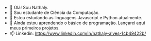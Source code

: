 - 👋 Olá! Sou Nathaly.
- 👀 Sou estudante de Ciência da Computação.
- 🌱 Estou estudando as linguagens Javascript e Python atualmente.
- 💞️ Ainda estou aprendendo o básico de programação. Lançarei aqui meus primeiros projetos.
- 📫 Linkedin: https://www.linkedin.com/in/nathaly-alves-14b49422b/

<!---
nathyalves/nathyalves is a ✨ special ✨ repository because its `README.md` (this file) appears on your GitHub profile.
You can click the Preview link to take a look at your changes.
--->
